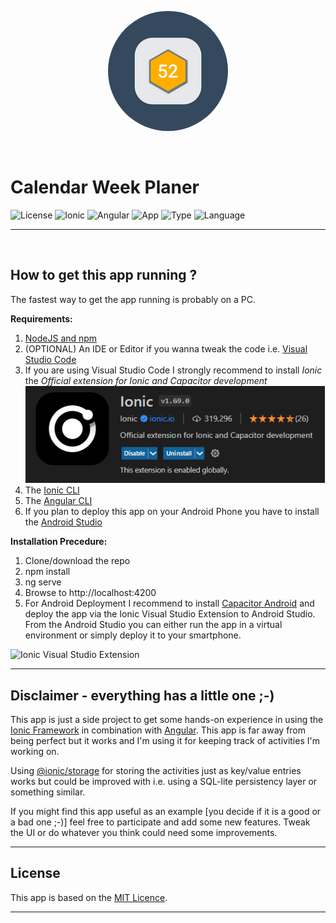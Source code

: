 <p align="center">
<img src="resources/android/icon/drawable-xxxhdpi-icon.png"/ style="border-radius: 50%">
</p>
<br/>

# Calendar Week Planer

![License](https://img.shields.io/badge/License-MIT-blue)
![Ionic](https://img.shields.io/badge/Ionic-7-green)
![Angular](https://img.shields.io/badge/Angular-16-yellowgreen)
![App](https://img.shields.io/badge/App-Demo-important)
![Type](https://img.shields.io/badge/Productivity-Time%20Management-blueviolet)
![Language](https://img.shields.io/badge/Language-TypeScript-red)

---

<br/>


## How to get this app running ?
The fastest way to get the app running is probably on a PC. 

**Requirements:**
1. [NodeJS and npm](https://nodejs.org)
2. (OPTIONAL) An IDE or Editor if you wanna tweak the code i.e. [Visual Studio Code](https://code.visualstudio.com/)
3. If you are using Visual Studio Code I strongly recommend to install *Ionic* the *Official extension for Ionic and Capacitor development*   
![Ionic Visual Studio Extension](app-screenshots/VSCIonicExtension.png)
4. The [Ionic CLI](https://ionicframework.com/docs/intro/cli) 
5. The [Angular CLI](https://angular.io/cli)
6. If you plan to deploy this app on your Android Phone you have to install the [Android Studio](https://developer.android.com/studio)

**Installation Precedure:**
1. Clone/download the repo
2. npm install
3. ng serve
4. Browse to http://localhost:4200
5. For Android Deployment I recommend to install [Capacitor Android](https://capacitorjs.com/docs/android) and deploy the app via the Ionic Visual Studio Extension to Android Studio. From the Android Studio you can either run the app in a virtual environment or simply deploy it to your smartphone.

![Ionic Visual Studio Extension](app-screenshots/IonicExtension.jpg)


---

## Disclaimer - everything has a little one ;-)
This app is just a side project to get some hands-on experience in using the [Ionic Framework](https://ionicframework.com) in combination with [Angular](https://angular.io). This app is far away from being perfect but it works and I'm using it for keeping track of activities I'm working on. 

Using [@ionic/storage](https://github.com/ionic-team/ionic-storage) for storing the activities just as key/value entries works but could be improved with i.e. using a SQL-lite persistency layer or something similar.

If you might find this app useful as an example [you decide if it is a good or a bad one ;-)] feel free to participate and add some new features. Tweak the UI or do whatever you think could need some improvements. 

---

## License
This app is based on the [MIT Licence](https://opensource.org/license/mit/).

---